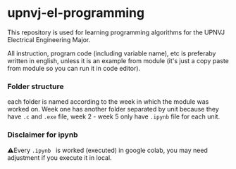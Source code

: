 # upnvj-el-programming
This repository is used for learning programming algorithms for the UPNVJ Electrical Engineering Major.

All instruction, program code (including variable name), etc is preferaby written in english, unless it is an example from module (it's just a copy paste from module so you can run it in code editor).

### Folder structure
each folder is named according to the week in which the module was worked on. Week one has another folder separated by unit because they have `.c` and `.exe` file, week 2 - week 5 only have `.ipynb` file for each unit.

### Disclaimer for ipynb
⚠️Every `.ipynb	` is worked (executed) in google colab, you may need adjustment if you execute it in local.

